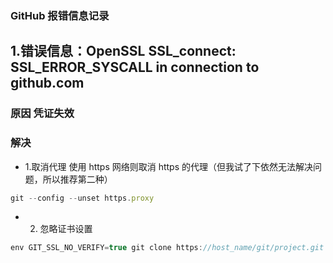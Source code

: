 ### GitHub 报错信息记录

## 1.错误信息：OpenSSL SSL_connect: SSL_ERROR_SYSCALL in connection to github.com

### 原因 凭证失效

### 解决

- 1.取消代理
  使用 https 网络则取消 https 的代理（但我试了下依然无法解决问题，所以推荐第二种）

```js
git --config --unset https.proxy
```

- 2. 忽略证书设置

```js
env GIT_SSL_NO_VERIFY=true git clone https://host_name/git/project.git
```
